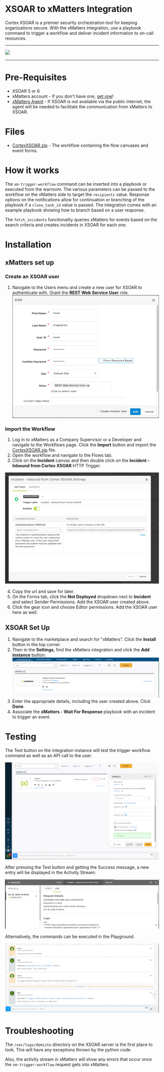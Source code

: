 # XSOAR to xMatters Integration

Cortex XSOAR is a premier security orchestration tool for keeping organizations secure. With the xMatters integration, use a playbook command to trigger a workflow and deliver incident information to on-call resources.

---------

<kbd>
  <img src="https://github.com/xmatters/xMatters-Labs/raw/master/media/disclaimer.png">
</kbd>

---------


# Pre-Requisites
* XSOAR 5 or 6
* xMatters account - If you don't have one, [get one](https://www.xmatters.com)!
* [xMatters Agent](https://help.xmatters.com/ondemand/xmodwelcome/xmattersagent/xmatters-agent-topic.htm) - If XSOAR is not available via the public internet, the agent will be needed to facilitate the communication from xMatters to XSOAR.

# Files
* [CortexXSOAR.zip](CortexXSOAR.zip) - The workflow containing the flow canvases and event forms.


# How it works
The `xm-trigger-workflow` command can be inserted into a playbook or executed from the warroom. The various parameters can be passed to the workflow on the xMatters side to target the `recipients` value. Response options on the notifications allow for continuation or branching of the playbook if a `close_task_id` value is passed. The integration comes with an example playbook showing how to branch based on a user response. 

The `fetch_incidents` functionality queries xMatters for events based on the search criteria and creates incidents in XSOAR for each one. 


# Installation

## xMatters set up

### Create an XSOAR user

1. Navigate to the Users menu and create a new user for XSOAR to authenticate with. Grant the **REST Web Service User** role.
![pasted-image](media/README/20201014153356.png)


### Import the Workflow

1. Log in to xMatters as a Company Supervisor or a Developer and navigate to the Workflows page. Click the **Import** button and import the [CortexXSOAR.zip](CortexXSOAR.zip) file. 
2. Open the workflow and navigate to the Flows tab.
3. Click on the **Incident** canvas and then double click on the **Incident - Inbound from Cortex XSOAR** HTTP Trigger.

![pasted-image](media/README/20201011120933.png)

4. Copy the url and save for later. 
9. On the Forms tab, click the **Not Deployed** dropdown next to **Incident** and select Sender Permissions. Add the XSOAR user created above. 
11. Click the gear icon and choose Editor permissions. Add the XSOAR user here as well. 


## XSOAR Set Up

1. Navigate to the marketplace and search for "xMatters". Click the **Install** button in the top corner.
2. Then in the **Settings**, find the xMatters integration and click the **Add instance** button:
![Add Instance](media/README/xMatters_instance.png)
3. Enter the appropriate details, including the user created above. Click **Done**.
4. Associate the **xMatters - Wait For Response** playbook with an incident to trigger an event. 

# Testing
The Test button on the integration instance will test the trigger workflow command as well as an API call to the user.


![pasted-image](media/README/20201016150133.png)

After pressing the Test button and getting the Success message, a new entry will be displayed in the Activity Stream:

![pasted-image](media/README/20201016150517.png)

Alternatively, the commands can be executed in the Playground.

![pasted-image](media/README/20201016150603.png)


# Troubleshooting
The `/var/logs/demisto` directory on the XSOAR server is the first place to look. This will have any exceptions thrown by the python code. 

Also, the activity stream in xMatters will show any errors that occur once the `xm-trigger-workflow` request gets into xMatters. 

